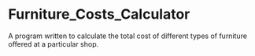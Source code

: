 # Furniture_Costs_Calculator
A program written to calculate the total cost of different types of furniture offered at a particular shop.
